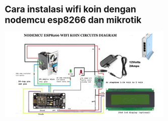 # Cara instalasi wifi koin dengan nodemcu esp8266 dan mikrotik
![image.png](https://raw.githubusercontent.com/joehari9/nodemcu-esp8266-wifi-koin/main/screeshot/153679197_111282374341679_7.jpg)
